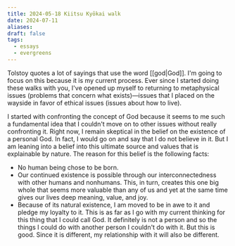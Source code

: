 ```yaml
---
title: 2024-05-18 Kiitsu Kyōkai walk
date: 2024-07-11
aliases: 
draft: false
tags:
  - essays
  - evergreens
---
```

Tolstoy quotes a lot of sayings that use the word [[god|God]]. I'm going to focus on this because it is my current process. Ever since I started doing these walks with you, I've opened up myself to returning to metaphysical issues (problems that concern what exists)—issues that I placed on the wayside in favor of ethical issues (issues about how to live).

I started with confronting the concept of God because it seems to me such a fundamental idea that I couldn't move on to other issues without really confronting it. Right now, I remain skeptical in the belief on the existence of a personal God. In fact, I would go on and say that I do not believe in it. But I am leaning into a belief into this ultimate source and values that is explainable by nature. The reason for this belief is the following facts:
- No human being chose to be born.
- Our continued existence is possible through our interconnectedness with other humans and nonhumans. This, in turn, creates this one big whole that seems more valuable than any of us and yet at the same time gives our lives deep meaning, value, and joy.
- Because of its natural existence, I am moved to be in awe to it and pledge my loyalty to it. This is as far as I go with my current thinking for this thing that I could call God. It definitely is not a person and so the things I could do with another person I couldn't do with it. But this is good. Since it is different, my relationship with it will also be different.